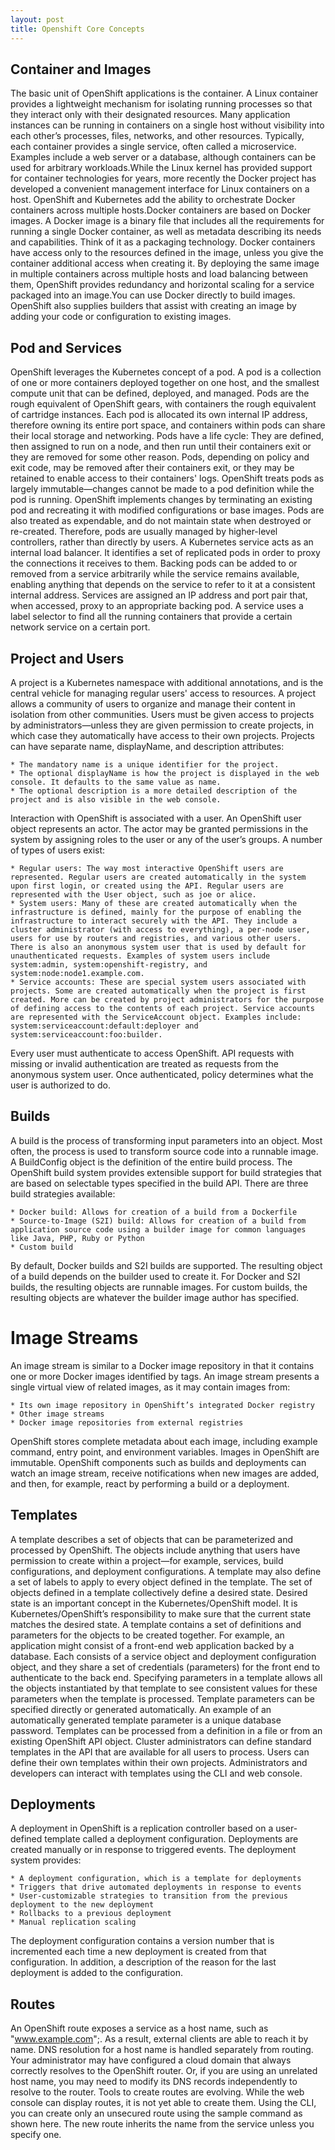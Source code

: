 ```yaml
---
layout: post
title: Openshift Core Concepts
---
```



## Container and Images
The basic unit of OpenShift applications is the container. A Linux container provides a lightweight mechanism for isolating running processes so that they interact only with their designated resources. Many application instances can be running in containers on a single host without visibility into each other’s processes, files, networks, and other resources. Typically, each container provides a single service, often called a microservice. Examples include a web server or a database, although containers can be used for arbitrary workloads.While the Linux kernel has provided support for container technologies for years, more recently the Docker project has developed a convenient management interface for Linux containers on a host. OpenShift and Kubernetes add the ability to orchestrate Docker containers across multiple hosts.Docker containers are based on Docker images. A Docker image is a binary file that includes all the requirements for running a single Docker container, as well as metadata describing its needs and capabilities. Think of it as a packaging technology. Docker containers have access only to the resources defined in the image, unless you give the container additional access when creating it. By deploying the same image in multiple containers across multiple hosts and load balancing between them, OpenShift provides redundancy and horizontal scaling for a service packaged into an image.You can use Docker directly to build images. OpenShift also supplies builders that assist with creating an image by adding your code or configuration to existing images.


## Pod and Services
OpenShift leverages the Kubernetes concept of a pod. A pod is a collection of one or more containers deployed together on one host, and the smallest compute unit that can be defined, deployed, and managed.
Pods are the rough equivalent of OpenShift gears, with containers the rough equivalent of cartridge instances. Each pod is allocated its own internal IP address, therefore owning its entire port space, and containers within pods can share their local storage and networking.
Pods have a life cycle: They are defined, then assigned to run on a node, and then run until their containers exit or they are removed for some other reason. Pods, depending on policy and exit code, may be removed after their containers exit, or they may be retained to enable access to their containers' logs.
OpenShift treats pods as largely immutable—changes cannot be made to a pod definition while the pod is running. OpenShift implements changes by terminating an existing pod and recreating it with modified configurations or base images. Pods are also treated as expendable, and do not maintain state when destroyed or re-created. Therefore, pods are usually managed by higher-level controllers, rather than directly by users.
A Kubernetes service acts as an internal load balancer. It identifies a set of replicated pods in order to proxy the connections it receives to them. Backing pods can be added to or removed from a service arbitrarily while the service remains available, enabling anything that depends on the service to refer to it at a consistent internal address.
Services are assigned an IP address and port pair that, when accessed, proxy to an appropriate backing pod. A service uses a label selector to find all the running containers that provide a certain network service on a certain port.


## Project and Users
A project is a Kubernetes namespace with additional annotations, and is the central vehicle for managing regular users' access to resources. A project allows a community of users to organize and manage their content in isolation from other communities. Users must be given access to projects by administrators—unless they are given permission to create projects, in which case they automatically have access to their own projects.
Projects can have separate name, displayName, and description attributes:

	* The mandatory name is a unique identifier for the project.
	* The optional displayName is how the project is displayed in the web console. It defaults to the same value as name.
	* The optional description is a more detailed description of the project and is also visible in the web console.

Interaction with OpenShift is associated with a user. An OpenShift user object represents an actor. The actor may be granted permissions in the system by assigning roles to the user or any of the user’s groups.
A number of types of users exist:

	* Regular users: The way most interactive OpenShift users are represented. Regular users are created automatically in the system upon first login, or created using the API. Regular users are represented with the User object, such as joe or alice.
	* System users: Many of these are created automatically when the infrastructure is defined, mainly for the purpose of enabling the infrastructure to interact securely with the API. They include a cluster administrator (with access to everything), a per-node user, users for use by routers and registries, and various other users. There is also an anonymous system user that is used by default for unauthenticated requests. Examples of system users include system:admin, system:openshift-registry, and system:node:node1.example.com.
	* Service accounts: These are special system users associated with projects. Some are created automatically when the project is first created. More can be created by project administrators for the purpose of defining access to the contents of each project. Service accounts are represented with the ServiceAccount object. Examples include: system:serviceaccount:default:deployer and system:serviceaccount:foo:builder.

Every user must authenticate to access OpenShift. API requests with missing or invalid authentication are treated as requests from the anonymous system user. Once authenticated, policy determines what the user is authorized to do.


## Builds
A build is the process of transforming input parameters into an object. Most often, the process is used to transform source code into a runnable image. A BuildConfig object is the definition of the entire build process.
The OpenShift build system provides extensible support for build strategies that are based on selectable types specified in the build API. There are three build strategies available:

	* Docker build: Allows for creation of a build from a Dockerfile
	* Source-to-Image (S2I) build: Allows for creation of a build from application source code using a builder image for common languages like Java, PHP, Ruby or Python
	* Custom build

By default, Docker builds and S2I builds are supported. The resulting object of a build depends on the builder used to create it. For Docker and S2I builds, the resulting objects are runnable images. For custom builds, the resulting objects are whatever the builder image author has specified.


# Image Streams
An image stream is similar to a Docker image repository in that it contains one or more Docker images identified by tags. An image stream presents a single virtual view of related images, as it may contain images from:

	* Its own image repository in OpenShift’s integrated Docker registry
	* Other image streams
	* Docker image repositories from external registries

OpenShift stores complete metadata about each image, including example command, entry point, and environment variables. Images in OpenShift are immutable.
OpenShift components such as builds and deployments can watch an image stream, receive notifications when new images are added, and then, for example, react by performing a build or a deployment.


## Templates
A template describes a set of objects that can be parameterized and processed by OpenShift. The objects include anything that users have permission to create within a project—for example, services, build configurations, and deployment configurations. A template may also define a set of labels to apply to every object defined in the template.
The set of objects defined in a template collectively define a desired state. Desired state is an important concept in the Kubernetes/OpenShift model. It is Kubernetes/OpenShift’s responsibility to make sure that the current state matches the desired state.
A template contains a set of definitions and parameters for the objects to be created together. For example, an application might consist of a front-end web application backed by a database. Each consists of a service object and deployment configuration object, and they share a set of credentials (parameters) for the front end to authenticate to the back end. Specifying parameters in a template allows all the objects instantiated by that template to see consistent values for these parameters when the template is processed. Template parameters can be specified directly or generated automatically. An example of an automatically generated template parameter is a unique database password.
Templates can be processed from a definition in a file or from an existing OpenShift API object. Cluster administrators can define standard templates in the API that are available for all users to process. Users can define their own templates within their own projects.
Administrators and developers can interact with templates using the CLI and web console.


## Deployments
A deployment in OpenShift is a replication controller based on a user-defined template called a deployment configuration. Deployments are created manually or in response to triggered events.
The deployment system provides:

	* A deployment configuration, which is a template for deployments
	* Triggers that drive automated deployments in response to events
	* User-customizable strategies to transition from the previous deployment to the new deployment
	* Rollbacks to a previous deployment
	* Manual replication scaling

The deployment configuration contains a version number that is incremented each time a new deployment is created from that configuration. In addition, a description of the reason for the last deployment is added to the configuration.


## Routes
An OpenShift route exposes a service as a host name, such as "www.example.com";. As a result, external clients are able to reach it by name.
DNS resolution for a host name is handled separately from routing. Your administrator may have configured a cloud domain that always correctly resolves to the OpenShift router. Or, if you are using an unrelated host name, you may need to modify its DNS records independently to resolve to the router.
Tools to create routes are evolving. While the web console can display routes, it is not yet able to create them. Using the CLI, you can create only an unsecured route using the sample command as shown here. The new route inherits the name from the service unless you specify one.
